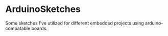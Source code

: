# ArduinoSketches
Some sketches I've utilized for different embedded projects using arduino-compatable boards.
